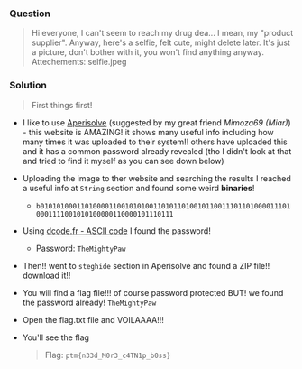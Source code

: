 ### Question

> Hi everyone, I can't seem to reach my drug dea... I mean, my "product supplier". Anyway, here's a selfie, felt cute, might delete later. It's just a picture, don't bother with it, you won't find anything anyway.
> Attechements: selfie.jpeg

### Solution

> First things first!

- I like to use [Aperisolve](https://www.aperisolve.com) (suggested by my great friend *Mimoza69 (Miar)*) - this website is AMAZING! it shows many useful info including how many times it was uploaded to their system!! others have uploaded this and it has a common password already revealed (tho I didn't look at that and tried to find it myself as you can see down below)
- Uploading the image to ther website and searching the results I reached a useful info at `String` section and found some weird **binaries**!
  - `b010101000110100001100101010011010110100101100111011010000111010001111001010100000110000101110111`
- Using [dcode.fr - ASCII code](https://www.dcode.fr/ascii-code) I found the password!
  - Password: `TheMightyPaw`
- Then!! went to `steghide` section in Aperisolve and found a ZIP file!! download it!!
- You will find a flag file!!! of course password protected BUT! we found the password already! `TheMightyPaw`
- Open the flag.txt file and VOILAAAA!!!
- You'll see the flag
  
  > Flag: `ptm{n33d_M0r3_c4TN1p_b0ss}`
